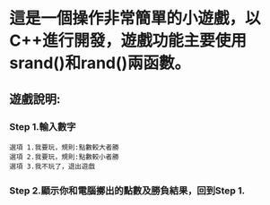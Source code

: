 # 這是一個操作非常簡單的小遊戲，以C++進行開發，遊戲功能主要使用srand()和rand()兩函數。
## 遊戲說明:
### Step 1.輸入數字
	選項 1.我要玩，規則:點數較大者勝
	選項 2.我要玩，規則:點數較小者勝
	選項 3.我不玩了，退出遊戲
### Step 2.顯示你和電腦擲出的點數及勝負結果，回到Step 1. 
